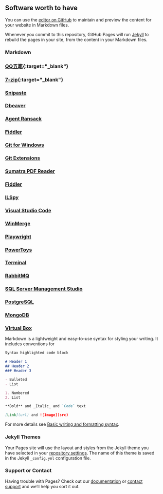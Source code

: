 ## Software worth to have

You can use the [editor on GitHub](https://github.com/BoolMar/Software-Worth-To-Have/edit/gh-pages/index.md) to maintain and preview the content for your website in Markdown files.

Whenever you commit to this repository, GitHub Pages will run [Jekyll](https://jekyllrb.com/) to rebuild the pages in your site, from the content in your Markdown files.

### Markdown

### [QQ五笔](http://qq.pinyin.cn/wubi/){:target="\_blank"}
### [7-zip](https://www.7-zip.org/){:target="\_blank"}
### [Snipaste](https://www.snipaste.com/?_blank)
### [Dbeaver](https://dbeaver.io/?_blank)
### [Agent Ransack](https://www.mythicsoft.com/agentransack/?_blank)
### [Fiddler](https://www.telerik.com/fiddler?_blank)
### [Git for Windows](https://git-scm.com/download/win?_blank)
### [Git Extensions](https://gitextensions.github.io/?_blank)
### [Sumatra PDF Reader](https://www.sumatrapdfreader.org/download-free-pdf-viewer?_blank)
### [Fiddler](https://www.telerik.com/fiddler?_blank)
### [ILSpy](https://github.com/icsharpcode/ILSpy/releases?_blank)
### [Visual Studio Code](https://code.visualstudio.com/?_blank)
### [WinMerge](https://winmerge.org/?lang=en?_blank)
### [Playwright](https://playwright.dev/?_blank)
### [PowerToys](https://github.com/microsoft/PowerToys?_blank)
### [Terminal](https://github.com/microsoft/terminal?_blank)
### [RabbitMQ](https://www.rabbitmq.com/?_blank)
### [SQL Server Management Studio](https://docs.microsoft.com/en-us/sql/ssms/download-sql-server-management-studio-ssms?view=sql-server-ver15?_blank)
### [PostgreSQL](https://www.postgresql.org/?_blank)
### [MongoDB](https://www.mongodb.com/?_blank)
### [Virtual Box](https://www.virtualbox.org/?_blank)

Markdown is a lightweight and easy-to-use syntax for styling your writing. It includes conventions for

```markdown
Syntax highlighted code block

# Header 1
## Header 2
### Header 3

- Bulleted
- List

1. Numbered
2. List

**Bold** and _Italic_ and `Code` text

[Link](url) and ![Image](src)
```

For more details see [Basic writing and formatting syntax](https://docs.github.com/en/github/writing-on-github/getting-started-with-writing-and-formatting-on-github/basic-writing-and-formatting-syntax).

### Jekyll Themes

Your Pages site will use the layout and styles from the Jekyll theme you have selected in your [repository settings](https://github.com/BoolMar/Software-Worth-To-Have/settings/pages). The name of this theme is saved in the Jekyll `_config.yml` configuration file.

### Support or Contact

Having trouble with Pages? Check out our [documentation](https://docs.github.com/categories/github-pages-basics/) or [contact support](https://support.github.com/contact) and we’ll help you sort it out.
